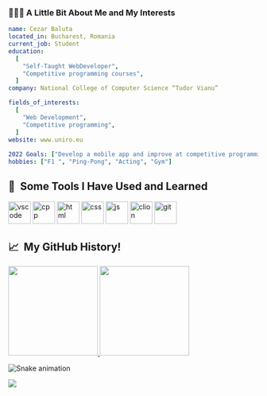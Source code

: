 ###  👨🏻‍💻  A Little Bit About Me and My Interests

```yaml
name: Cezar Baluta
located_in: Bucharest, Romania
current_job: Student
education:
  [
    "Self-Taught WebDeveloper",
    "Competitive programming courses",
  ]
company: National College of Computer Science “Tudor Vianu”

fields_of_interests:
  [
    "Web Development",
    "Competitive programming",
  ]
website: www.uniro.eu
  
2022 Goals: ["Develop a mobile app and improve at competitive programming"]
hobbies: ["F1 ", "Ping-Pong", "Acting", "Gym"]

```

<h2> 🚀 &nbsp;Some Tools I Have Used and Learned</h2>
<p align="left">
<img src="https://cdn.jsdelivr.net/gh/devicons/devicon/icons/vscode/vscode-original.svg" alt="vscode" width="45" height="45"/>
 <img src="https://cdn.jsdelivr.net/gh/devicons/devicon/icons/cplusplus/cplusplus-original.svg"alt="cpp" width="45" height="45"/>
  <img src="https://cdn.jsdelivr.net/gh/devicons/devicon/icons/html5/html5-original.svg" alt="html" width="45" height="45"/>
  <img src="https://cdn.jsdelivr.net/gh/devicons/devicon/icons/css3/css3-original.svg" alt="css" width="45" height="45"/>
    <img src="https://cdn.jsdelivr.net/gh/devicons/devicon/icons/javascript/javascript-original.svg" alt="js" width="45" height="45"/>
      <img src="https://upload.wikimedia.org/wikipedia/commons/6/62/Clion.svg" alt="clion" width="45" height="45"/>
  <img src="https://upload.wikimedia.org/wikipedia/commons/3/3f/Git_icon.svg" alt="git" width="45" height="45"/>
  
</p>


<h2> 📈 &nbsp;My GitHub History!</h2>
<a href="https://github.com/thepiyushmalhotra">
  <img height="180em" src="https://github-readme-stats.vercel.app/api?username=thepiyushmalhotra&theme=noctis_minimus&show_icons=true" />
  <img height="180em" src="https://github-readme-stats.vercel.app/api/top-langs/?username=thepiyushmalhotra&theme=noctis_minimus&layout=compact" />
</a>

![Snake animation](https://github.com/thepiyushmalhotra/thepiyushmalhotra/blob/output/github-contribution-grid-snake.svg)
  
<p align="left">
  <img src="https://capsule-render.vercel.app/api?type=waving&color=gradient&height=100&section=footer"/>
</p>
